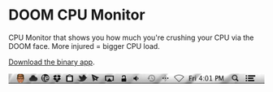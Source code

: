 DOOM CPU Monitor
================

CPU Monitor that shows you how much you're crushing your CPU via the DOOM face. More injured = bigger CPU load. 

[Download the binary app](http://static.ashfurrow.com/github/Doom%20CPU%20Monitor.app.zip).

![Screenshot](./screenshot.png)
